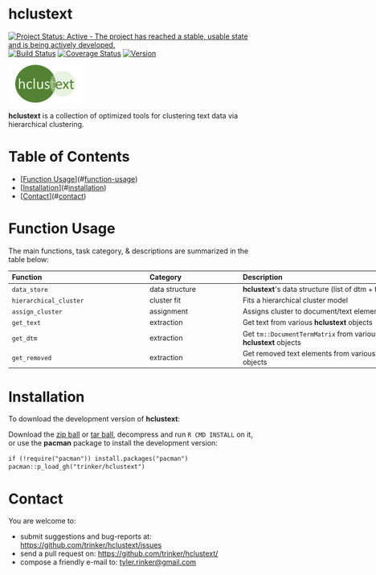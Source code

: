 hclustext
============


[![Project Status: Active - The project has reached a stable, usable
state and is being actively
developed.](http://www.repostatus.org/badges/latest/active.svg)](http://www.repostatus.org/#active)
[![Build
Status](https://travis-ci.org/trinker/hclustext.svg?branch=master)](https://travis-ci.org/trinker/hclustext)
[![Coverage
Status](https://coveralls.io/repos/trinker/hclustext/badge.svg?branch=master)](https://coveralls.io/r/trinker/hclustext?branch=master)
<a href="https://img.shields.io/badge/Version-0.0.1-orange.svg"><img src="https://img.shields.io/badge/Version-0.0.1-orange.svg" alt="Version"/></a>
</p>
<img src="inst/hclustext_logo/r_hclustext.png" width="150" alt="readability Logo">

**hclustext** is a collection of optimized tools for clustering text
data via hierarchical clustering.


Table of Contents
============

-   [[Function Usage](#function-usage)](#[function-usage](#function-usage))
-   [[Installation](#installation)](#[installation](#installation))
-   [[Contact](#contact)](#[contact](#contact))

Function Usage
============


The main functions, task category, & descriptions are summarized in the
table below:

<table style="width:160%;">
<colgroup>
<col width="34%" />
<col width="23%" />
<col width="101%" />
</colgroup>
<thead>
<tr class="header">
<th align="left">Function</th>
<th align="left">Category</th>
<th align="left">Description</th>
</tr>
</thead>
<tbody>
<tr class="odd">
<td align="left"><code>data_store</code></td>
<td align="left">data structure</td>
<td align="left"><strong>hclustext</strong>'s data structure (list of dtm + text)</td>
</tr>
<tr class="even">
<td align="left"><code>hierarchical_cluster</code></td>
<td align="left">cluster fit</td>
<td align="left">Fits a hierarchical cluster model</td>
</tr>
<tr class="odd">
<td align="left"><code>assign_cluster</code></td>
<td align="left">assignment</td>
<td align="left">Assigns cluster to document/text element</td>
</tr>
<tr class="even">
<td align="left"><code>get_text</code></td>
<td align="left">extraction</td>
<td align="left">Get text from various <strong>hclustext</strong> objects</td>
</tr>
<tr class="odd">
<td align="left"><code>get_dtm</code></td>
<td align="left">extraction</td>
<td align="left">Get <code>tm::DocumentTermMatrix</code> from various <strong>hclustext</strong> objects</td>
</tr>
<tr class="even">
<td align="left"><code>get_removed</code></td>
<td align="left">extraction</td>
<td align="left">Get removed text elements from various <strong>hclustext</strong> objects</td>
</tr>
</tbody>
</table>

Installation
============

To download the development version of **hclustext**:

Download the [zip
ball](https://github.com/trinker/hclustext/zipball/master) or [tar
ball](https://github.com/trinker/hclustext/tarball/master), decompress
and run `R CMD INSTALL` on it, or use the **pacman** package to install
the development version:

    if (!require("pacman")) install.packages("pacman")
    pacman::p_load_gh("trinker/hclustext")

Contact
=======

You are welcome to:   
* submit suggestions and bug-reports at: <https://github.com/trinker/hclustext/issues>   
* send a pull request on: <https://github.com/trinker/hclustext/>  
* compose a friendly e-mail to: <tyler.rinker@gmail.com>
